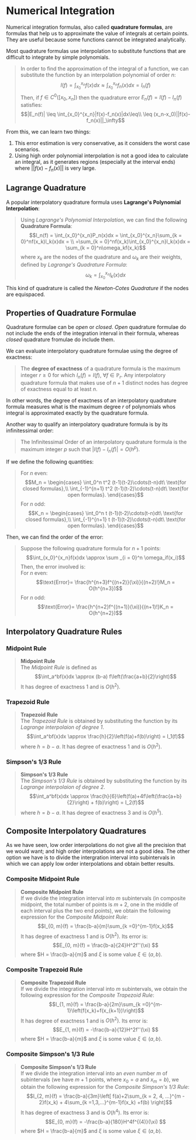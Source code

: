 # Numerical Integration

Numerical integration formulas, also called **quadrature formulas**, are formulas that help us to approximate the value of integrals at certain points. They are useful because some functions cannot be integrated analytically.

Most quadrature formulas use interpolation to substitute functions that are difficult to integrate by simple polynomials.

> In order to find the approximation of the integral of a function, we can substitute the function by an interpolation polynomial of order $n$:
> $$I (f) = \int_{x_0}^{x_n}f(x)dx \approx \int_{x_0}^{x_n}f_n(x)dx = I_n(f)$$
> Then, if $f\in C^0([x_0,x_n])$ then the quadrature error $E_n (f) = I(f) -I_n(f)$ satisfies:
> $$|E_n(f)| \leq \int_{x_0}^{x_n}|f(x)-f_n(x)|dx\leq\\ \leq (x_n-x_0)||f(x)-f_n(x)||_\infty$$

From this, we can learn two things:
1. This error estimation is very conservative, as it considers the worst case scenarios.
2. Using high order polynomial interpolation is not a good idea to calculate an integral, as it generates regions (especially at the interval ends) where $||f(x)-f_n(x)||$ is very large.

## Lagrange Quadrature

A popular interpolatory quadrature formula uses **Lagrange's Polynomial Interpolation**:

> Using *Lagrange's Polynomial Interpolation*, we can find the following **Quadrature Formula**:
> $$I_n(f) = \int_{x_0}^{x_n}P_n(x)dx = \int_{x_0}^{x_n}\sum_{k = 0}^nf(x_k)l_k(x)dx = \\ =\sum_{k = 0}^nf(x_k)\int_{x_0}^{x_n}l_k(x)dx = \sum_{k = 0}^n\omega_kf(x_k)$$
> where $x_k$ are the nodes of the quadrature and $\omega_k$ are their weights, defined by *Lagrange's Quadrature Formula*:
> $$\omega_k = \int_{x_0}^{x_n}l_k(x)dx$$

This kind of quadrature is called the *Newton-Cotes Quadrature* if the nodes are equispaced.

## Properties of Quadrature Formulae

Quadrature formulae can be *open* or *closed*. *Open* quadrature formulae do not include the ends of the integration interval in their formula, whereas *closed* quadrature fromulae do include them.

We can evaluate interpolatory quadrature formulae using the degree of exactness:

> The **degree of exactness** of a quadrature formula is the maximum integer $r\geq 0$ for which $I_n(f) = I(f)$, $\forall f \in \mathbb{P}_r$. Any interpolatory quadrature formula that makes use of $n + 1$ distinct nodes has degree of exactness equal to at least $n$.

In other words, the degree of exactness of an interpolatory quadrature formula measures what is the maximum degree $r$ of polynomials whos integral is approximated exactly by the quadrature formula.

Another way to qualify an interpolatory quadrature formula is by its infinitessimal order:

> The Infinitessimal Order of an interpolatory quadrature formula is the maximum integer $p$ such that $|I(f) - I_n(f)| = O(h^p)$.

If we define the following quantities:

> For $n$ even:
> $$M_n = \begin{cases}
\int_0^n t^2 (t-1)(t-2)\cdots(t-n)dt\ \text{for closed formulas},\\
\int_{-1}^{n+1} t^2 (t-1)(t-2)\cdots(t-n)dt\ \text{for open formulas}.        
\end{cases}$$
> For $n$ odd:
> $$K_n = \begin{cases}
\int_0^n t (t-1)(t-2)\cdots(t-n)dt\ \text{for closed formulas},\\
\int_{-1}^{n+1} t (t-1)(t-2)\cdots(t-n)dt\ \text{for open formulas}.       
\end{cases}$$


Then, we can find the order of the error:

> Suppose the following quadrature formula for $n+1$ points:
> $$\int_{x_0}^{x_n}f(x)dx \approx \sum _{i = 0}^n \omega_if(x_i)$$	
> Then, the error involved is:\
> For $n$ even:
> $$\text{Error}= \frac{h^{n+3}f^{(n+2)}(\xi)}{(n+2)!}M_n = O(h^{n+3})$$
> For $n$ odd:
> $$\text{Error}= \frac{h^{n+2}f^{(n+1)}(\xi)}{(n+1)!}K_n = O(h^{n+2})$$

## Interpolatory Quadrature Rules

### Midpoint Rule

> **Midpoint Rule**\
> The *Midpoint Rule* is defined as
> $$\int_a^bf(x)dx \approx (b-a) f\left(\frac{a+b}{2}\right)$$
> It has degree of exactness $1$ and is $O(h^2)$.

<!-- <details>
<summary>Proof (finish later)</summary>

From the previous topic on interpolation, we know that the error of the *Lagrange Interpolation* is:

> $$E_n(x) = \frac{f^{(n+1)}(\xi)}{(n+1)!}\prod_{i = 0}^n(x-x_i)\ x_0 < \xi < x_n$$

We can find the error of the quadrature by integrating this expression. As $n = 1$ (we use two points to do this interpolation):

$$E_1(f) = \int_a^b\left(\frac{f^{(1+1)}(\xi)}{(1+1)!}\prod_{i = 0}^1(x-x_i)\right)dx =\\= \frac{f''(\xi)}{2}\int_a^b(x-a)(x-b)dx$$


If $f\in C^2([a, b])$, its error is:
$$E_0 (f) = \frac{h^3}{24}f''(\xi)$$

</details> -->


### Trapezoid Rule

> **Trapezoid Rule**\
> The *Trapezoid Rule* is obtained by substituting the function by its *Lagrange interpolaion of degree 1*.
> $$\int_a^bf(x)dx \approx \frac{h}{2}\left(f(a)+f(b)\right) = I_1(f)$$
> where $h = b-a$. It has degree of exactness $1$ and is $O(h^2)$.

### Simpson's $1/3$ Rule

> **Simpson's $1/3$ Rule**\
> The *Simpson's $1/3$ Rule* is obtained by substituting the function by its *Lagrange interpolaion of degree 2*.
> $$\int_a^bf(x)dx \approx \frac{h}{6}\left(f(a)+4f\left(\frac{a+b}{2}\right) + f(b)\right) = I_2(f)$$
> where $h = b-a$. It has degree of exactness $3$ and is $O(h^5)$.

## Composite Interpolatory Quadratures

As we have seen, low order interpolations do not give all the precision that we would want; and high order interpolations are not a good idea. The other option we have is to divide the intergration interval into subintervals in which we can apply low order interpolations and obtain better results.

### Composite Midpoint Rule

> **Composite Midpoint Rule**\
> If we divide the integration interval into $m$ subintervals (in composite midpoint, the total number of points is $m + 2$, one in the middle of each interval plus the two end points), we obtain the following expression for the *Composite Midpoint Rule*:
> $$I_{0, m}(f) = \frac{b-a}{m}\sum_{k =0}^{m-1}f(x_k)$$
> It has degree of exactness $1$ and is $O(h^2)$. Its error is:
> $$E_{0, m}(f) = \frac{b-a}{24}H^2f''(\xi) $$
> where $H = \frac{b-a}{m}$ and $\xi$ is some value $\xi \in(a, b)$.

### Composite Trapezoid Rule

> **Composite Trapezoid Rule**\
> If we divide the integration interval into $m$ subintervals, we obtain the following expression for the *Composite Trapezoid Rule*:
> $$I_{1, m}(f) = \frac{b-a}{2m}\sum_{k =0}^{m-1}\left(f(x_k)+f(x_{k+1})\right)$$
> It has degree of exactness $1$ and is $O(h^2)$. Its error is:
> $$E_{1, m}(f) = -\frac{b-a}{12}H^2f''(\xi) $$
> where $H = \frac{b-a}{m}$ and $\xi$ is some value $\xi \in(a, b)$.


### Composite Simpson's $1/3$ Rule

> **Composite Simpson's $1/3$ Rule**\
> If we divide the integration interval into an *even* number $m$ of subintervals (we have $m+1$ points, where $x_0 = a$ and $x_m = b$), we obtain the following expression for the *Composite Simpson's $1/3$ Rule*:
> $$I_{2, m}(f) = \frac{b-a}{3m}\left[
    f(a)+2\sum_{k = 2, 4, ...}^{m - 2}f(x_k) + 4\sum_{k =1,3,...}^{m-1}f(x_k) +f(b)
    \right]$$
> It has degree of exactness $3$ and is $O(h^4)$. Its error is:
> $$E_{0, m}(f) = -\frac{b-a}{180}H^4f^{(4)}(\xi) $$
> where $H = \frac{b-a}{m}$ and $\xi$ is some value $\xi \in(a, b)$.

